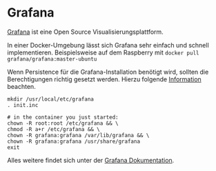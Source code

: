 # Grafana

[Grafana](https://grafana.com) ist eine Open Source Visualisierungsplattform.

In einer Docker-Umgebung lässt sich Grafana sehr einfach und schnell implementieren.
Beispielsweise auf dem Raspberry mit ```docker pull grafana/grafana:master-ubuntu```

Wenn Persistence für die Grafana-Installation benötigt wird, sollten die Berechtigungen richtig gesetzt werden. Hierzu folgende [Information](https://grafana.com/docs/grafana/latest/installation/docker/) beachten.

```
mkdir /usr/local/etc/grafana
. init.inc

# in the container you just started:
chown -R root:root /etc/grafana && \
chmod -R a+r /etc/grafana && \
chown -R grafana:grafana /var/lib/grafana && \
chown -R grafana:grafana /usr/share/grafana
exit
```

Alles weitere findet sich unter der [Grafana Dokumentation](https://grafana.com/docs/grafana/latest/).
